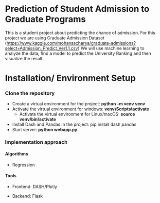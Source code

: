 # Prediction of Student Admission to Graduate Programs
This is a student project about predicting the chance of admission. For this project we are using Graduate Admission Dataset (https://www.kaggle.com/mohansacharya/graduate-admissions?select=Admission_Predict_Ver1.1.csv) We will use machine learning to analyze the data, find a model to predict the University Ranking and then visualize the result.
  
# Installation/ Environment Setup
### Clone the repository
  * Create a virtual environment for the project: <b> python -m venv venv </b>
  * Activate the virtual environment for windows: <b> venv\Scripts\activate </b>
    - Activate the virtual environment for Linux/macOS: <b> source venv/bin/activate </b>
  * Install Dash and Pandas in the project: </b> pip install dash pandas </b>
  * Start server: <b> python webapp.py </b>
 
  
### Implementation approach  

#### Algorithms 

* Regression


#### Tools 

* Frontend: DASH/Plotly

* Backend: Flask

